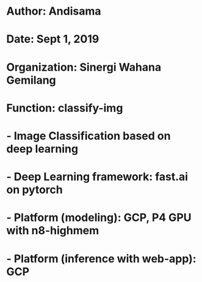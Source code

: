 # Author: Andisama
# Date:   Sept 1, 2019
# Organization: Sinergi Wahana Gemilang
#
# Function: classify-img
#   - Image Classification based on deep learning
#   - Deep Learning framework: fast.ai on pytorch
#   - Platform (modeling): GCP, P4 GPU with n8-highmem
#   - Platform (inference with web-app): GCP 
#
